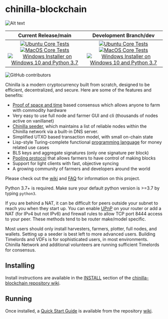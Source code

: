 # chinilla-blockchain

![Alt text](https://www.chinilla.net/img/chinilla_logo.svg)

| Current Release/main | Development Branch/dev |
|         :---:          |          :---:         |
| [![Ubuntu Core Tests](https://github.com/Chinilla/chinilla-blockchain/actions/workflows/build-test-ubuntu-core.yml/badge.svg)](https://github.com/Chinilla/chinilla-blockchain/actions/workflows/build-test-ubuntu-core.yml) [![MacOS Core Tests](https://github.com/Chinilla/chinilla-blockchain/actions/workflows/build-test-macos-core.yml/badge.svg)](https://github.com/Chinilla/chinilla-blockchain/actions/workflows/build-test-macos-core.yml) [![Windows Installer on Windows 10 and Python 3.7](https://github.com/Chinilla/chinilla-blockchain/actions/workflows/build-windows-installer.yml/badge.svg)](https://github.com/Chinilla/chinilla-blockchain/actions/workflows/build-windows-installer.yml)  |  [![Ubuntu Core Tests](https://github.com/Chinilla/chinilla-blockchain/actions/workflows/build-test-ubuntu-core.yml/badge.svg?branch=dev)](https://github.com/Chinilla/chinilla-blockchain/actions/workflows/build-test-ubuntu-core.yml) [![MacOS Core Tests](https://github.com/Chinilla/chinilla-blockchain/actions/workflows/build-test-macos-core.yml/badge.svg?branch=dev)](https://github.com/Chinilla/chinilla-blockchain/actions/workflows/build-test-macos-core.yml) [![Windows Installer on Windows 10 and Python 3.7](https://github.com/Chinilla/chinilla-blockchain/actions/workflows/build-windows-installer.yml/badge.svg?branch=dev)](https://github.com/Chinilla/chinilla-blockchain/actions/workflows/build-windows-installer.yml) |

![GitHub contributors](https://img.shields.io/github/contributors/Chinilla/chinilla-blockchain?logo=GitHub)

Chinilla is a modern cryptocurrency built from scratch, designed to be efficient, decentralized, and secure. Here are some of the features and benefits:
* [Proof of space and time](https://docs.google.com/document/d/1tmRIb7lgi4QfKkNaxuKOBHRmwbVlGL4f7EsBDr_5xZE/edit) based consensus which allows anyone to farm with commodity hardware
* Very easy to use full node and farmer GUI and cli (thousands of nodes active on vanillanet)
* [Chinilla seeder](https://github.com/Chinilla/chinilla-blockchain/wiki/Chinilla-Seeder-User-Guide), which maintains a list of reliable nodes within the Chinilla network via a built-in DNS server.
* Simplified UTXO based transaction model, with small on-chain state
* Lisp-style Turing-complete functional [programming language](https://chinillalisp.com/) for money related use cases
* BLS keys and aggregate signatures (only one signature per block)
* [Pooling protocol](https://github.com/Chinilla/chinilla-blockchain/wiki/Pooling-User-Guide) that allows farmers to have control of making blocks
* Support for light clients with fast, objective syncing
* A growing community of farmers and developers around the world

Please check out the [wiki](https://github.com/Chinilla/chinilla-blockchain/wiki)
and [FAQ](https://github.com/Chinilla/chinilla-blockchain/wiki/FAQ) for
information on this project.

Python 3.7+ is required. Make sure your default python version is >=3.7
by typing `python3`.

If you are behind a NAT, it can be difficult for peers outside your subnet to
reach you when they start up. You can enable
[UPnP](https://www.homenethowto.com/ports-and-nat/upnp-automatic-port-forward/)
on your router or add a NAT (for IPv4 but not IPv6) and firewall rules to allow
TCP port 8444 access to your peer.
These methods tend to be router make/model specific.

Most users should only install harvesters, farmers, plotter, full nodes, and wallets.
Setting up a seeder is best left to more advanced users.
Building Timelords and VDFs is for sophisticated users, in most environments.
Chinilla Network and additional volunteers are running sufficient Timelords
for consensus.

## Installing

Install instructions are available in the
[INSTALL](https://github.com/Chinilla/chinilla-blockchain/wiki/INSTALL)
section of the
[chinilla-blockchain repository wiki](https://github.com/Chinilla/chinilla-blockchain/wiki).

## Running

Once installed, a
[Quick Start Guide](https://github.com/Chinilla/chinilla-blockchain/wiki/Quick-Start-Guide)
is available from the repository
[wiki](https://github.com/Chinilla/chinilla-blockchain/wiki).
